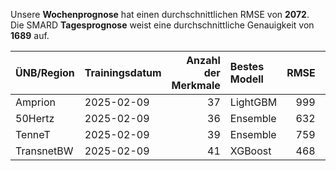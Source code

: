 
Unsere __Wochenprognose__ hat einen durchschnittlichen RMSE von __2072__.  
Die SMARD __Tagesprognose__ weist eine durchschnittliche Genauigkeit von __1689__ auf.
    
| ÜNB/Region   | Trainingsdatum   |   Anzahl der Merkmale | Bestes Modell   |   RMSE |   TSO RMSE |
|:-------------|:-----------------|----------------------:|:----------------|-------:|-----------:|
| Amprion      | 2025-02-09       |                    37 | LightGBM        |    999 |       1003 |
| 50Hertz      | 2025-02-09       |                    36 | Ensemble        |    632 |        861 |
| TenneT       | 2025-02-09       |                    39 | Ensemble        |    759 |        765 |
| TransnetBW   | 2025-02-09       |                    41 | XGBoost         |    468 |        281 |